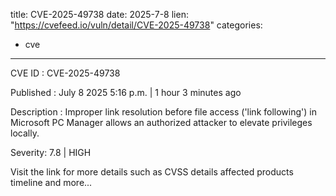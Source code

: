  
title: CVE-2025-49738
date: 2025-7-8
lien: "https://cvefeed.io/vuln/detail/CVE-2025-49738"
categories:
  - cve
---

CVE ID : CVE-2025-49738

Published :  July 8
2025
5:16 p.m. | 1 hour
3 minutes ago

Description : Improper link resolution before file access ('link following') in Microsoft PC Manager allows an authorized attacker to elevate privileges locally.

Severity: 7.8 | HIGH

Visit the link for more details
such as CVSS details
affected products
timeline
and more...
